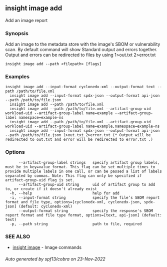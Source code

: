 ## insight image add

Add an image report

### Synopsis

Add an image to the metadata store with the image's SBOM or vulnerability scan. By default command will show Standard output and errors together. Output and errors can be redirected to files by using 1>out.txt 2>error.txt

```
insight image add --path <filepath> [flags]
```

### Examples

```
insight image add --input-format cyclonedx-xml --output-format text --path /path/to/file.xml
  insight image add --input-format spdx-json --output-format api-json --path /path/to/file.json
  insight image add --path /path/to/file.xml
  insight image add --path /path/to/file.xml --artifact-group-uid workload-uid --artifact-group-label name=example --artifact-group-label namespace=example-ns
  insight image add --path /path/to/file.xml --artifact-group-uid workload-uid --artifact-group-label name=example,namespace=example-ns
  insight image add --input-format spdx-json --output-format api-json --path /path/to/file.json 1>out.txt 2>error.txt (* Output will be redirected to out.txt and error will be redirected to error.txt .)
```

### Options

```
      --artifact-group-label strings   specify artifact group labels, must be in key=value format. This flag can be set multiple times to provide multiple labels in one call, or can be passed a list of labels separated by commas. Note: This flag can only be specified if artifact-group-uid flag is set.
      --artifact-group-uid string      uid of artifact group to add to, or create if it doesn't already exist
  -h, --help                           help for add
  -i, --input-format string            specify the file’s SBOM report format and file type, options=[cyclonedx-xml, cyclonedx-json, spdx-json] (default: cyclonedx-xml)
      --output-format string           specify the response's SBOM report format and file type format, options=[text, api-json] (default: text)
  -p, --path string                    path to file, required
```

### SEE ALSO

* [insight image](insight_image.md)	 - Image commands

###### Auto generated by spf13/cobra on 23-Nov-2022
